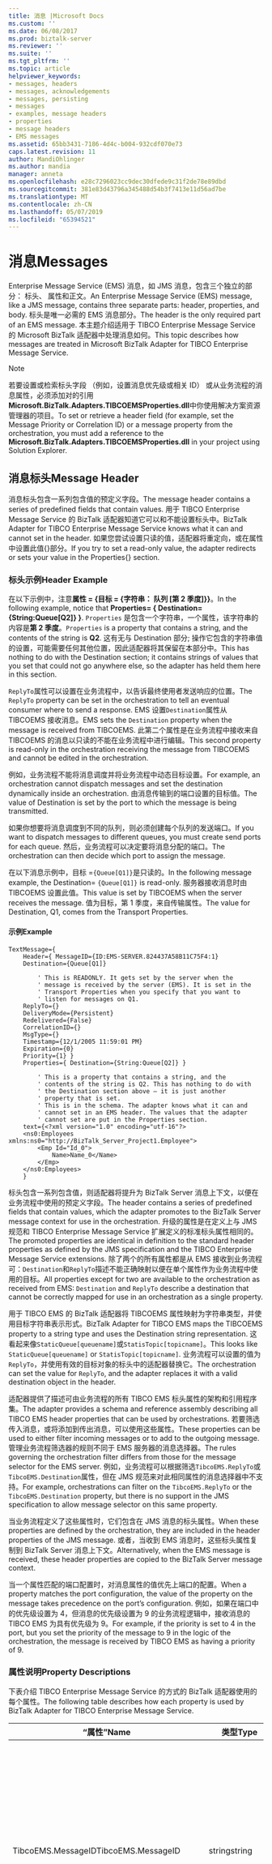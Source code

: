 ```yaml
---
title: 消息 |Microsoft Docs
ms.custom: ''
ms.date: 06/08/2017
ms.prod: biztalk-server
ms.reviewer: ''
ms.suite: ''
ms.tgt_pltfrm: ''
ms.topic: article
helpviewer_keywords:
- messages, headers
- messages, acknowledgements
- messages, persisting
- messages
- examples, message headers
- properties
- message headers
- EMS messages
ms.assetid: 65bb3431-7186-4d4c-b004-932cdf070e73
caps.latest.revision: 11
author: MandiOhlinger
ms.author: mandia
manager: anneta
ms.openlocfilehash: e28c7296023cc9dec30dfede9c31f2de78e89dbd
ms.sourcegitcommit: 381e83d43796a345488d54b3f7413e11d56ad7be
ms.translationtype: MT
ms.contentlocale: zh-CN
ms.lasthandoff: 05/07/2019
ms.locfileid: "65394521"
---
```

# <a name="messages"></a><span data-ttu-id="c575d-102">消息</span><span class="sxs-lookup"><span data-stu-id="c575d-102">Messages</span></span>
<span data-ttu-id="c575d-103">Enterprise Message Service (EMS) 消息，如 JMS 消息，包含三个独立的部分： 标头、 属性和正文。</span><span class="sxs-lookup"><span data-stu-id="c575d-103">An Enterprise Message Service (EMS) message, like a JMS message, contains three separate parts: header, properties, and body.</span></span> <span data-ttu-id="c575d-104">标头是唯一必需的 EMS 消息部分。</span><span class="sxs-lookup"><span data-stu-id="c575d-104">The header is the only required part of an EMS message.</span></span> <span data-ttu-id="c575d-105">本主题介绍适用于 TIBCO Enterprise Message Service 的 Microsoft BizTalk 适配器中处理消息如何。</span><span class="sxs-lookup"><span data-stu-id="c575d-105">This topic describes how messages are treated in Microsoft BizTalk Adapter for TIBCO Enterprise Message Service.</span></span>  
  
> [!NOTE]
>  <span data-ttu-id="c575d-106">若要设置或检索标头字段 （例如，设置消息优先级或相关 ID） 或从业务流程的消息属性，必须添加对的引用**Microsoft.BizTalk.Adapters.TIBCOEMSProperties.dll**中你使用解决方案资源管理器的项目。</span><span class="sxs-lookup"><span data-stu-id="c575d-106">To set or retrieve a header field (for example, set the Message Priority or Correlation ID) or a message property from the orchestration, you must add a reference to the **Microsoft.BizTalk.Adapters.TIBCOEMSProperties.dll** in your project using Solution Explorer.</span></span>  
  
## <a name="message-header"></a><span data-ttu-id="c575d-107">消息标头</span><span class="sxs-lookup"><span data-stu-id="c575d-107">Message Header</span></span>  
 <span data-ttu-id="c575d-108">消息标头包含一系列包含值的预定义字段。</span><span class="sxs-lookup"><span data-stu-id="c575d-108">The message header contains a series of predefined fields that contain values.</span></span> <span data-ttu-id="c575d-109">用于 TIBCO Enterprise Message Service 的 BizTalk 适配器知道它可以和不能设置标头中。</span><span class="sxs-lookup"><span data-stu-id="c575d-109">BizTalk Adapter for TIBCO Enterprise Message Service knows what it can and cannot set in the header.</span></span> <span data-ttu-id="c575d-110">如果您尝试设置只读的值，适配器将重定向，或在属性中设置此值{}部分。</span><span class="sxs-lookup"><span data-stu-id="c575d-110">If you try to set a read-only value, the adapter redirects or sets your value in the Properties{} section.</span></span>  
  
### <a name="header-example"></a><span data-ttu-id="c575d-111">标头示例</span><span class="sxs-lookup"><span data-stu-id="c575d-111">Header Example</span></span>  
 <span data-ttu-id="c575d-112">在以下示例中，注意**属性 = {目标 = {字符串： 队列 [第 2 季度]}}**。</span><span class="sxs-lookup"><span data-stu-id="c575d-112">In the following example, notice that **Properties= { Destination={String:Queue[Q2]} }**.</span></span> <span data-ttu-id="c575d-113">`Properties` 是包含一个字符串，一个属性，该字符串的内容是**第 2 季度**。</span><span class="sxs-lookup"><span data-stu-id="c575d-113">`Properties` is a property that contains a string, and the contents of the string is **Q2**.</span></span> <span data-ttu-id="c575d-114">这有无与 Destination 部分; 操作它包含的字符串值的设置，可能需要任何其他位置，因此适配器将其保留在本部分中。</span><span class="sxs-lookup"><span data-stu-id="c575d-114">This has nothing to do with the Destination section; it contains strings of values that you set that could not go anywhere else, so the adapter has held them here in this section.</span></span>  
  
 <span data-ttu-id="c575d-115">`ReplyTo`属性可以设置在业务流程中，以告诉最终使用者发送响应的位置。</span><span class="sxs-lookup"><span data-stu-id="c575d-115">The `ReplyTo` property can be set in the orchestration to tell an eventual consumer where to send a response.</span></span> <span data-ttu-id="c575d-116">EMS 设置`Destination`属性从 TIBCOEMS 接收消息。</span><span class="sxs-lookup"><span data-stu-id="c575d-116">EMS sets the `Destination` property when the message is received from TIBCOEMS.</span></span> <span data-ttu-id="c575d-117">此第二个属性是在业务流程中接收来自 TIBCOEMS 的消息以只读的不能在业务流程中进行编辑。</span><span class="sxs-lookup"><span data-stu-id="c575d-117">This second property is read-only in the orchestration receiving the message from TIBCOEMS and cannot be edited in the orchestration.</span></span>  
  
 <span data-ttu-id="c575d-118">例如，业务流程不能将消息调度并将业务流程中动态目标设置。</span><span class="sxs-lookup"><span data-stu-id="c575d-118">For example, an orchestration cannot dispatch messages and set the destination dynamically inside an orchestration.</span></span> <span data-ttu-id="c575d-119">由消息传输到的端口设置的目标值。</span><span class="sxs-lookup"><span data-stu-id="c575d-119">The value of Destination is set by the port to which the message is being transmitted.</span></span>  
  
 <span data-ttu-id="c575d-120">如果你想要将消息调度到不同的队列，则必须创建每个队列的发送端口。</span><span class="sxs-lookup"><span data-stu-id="c575d-120">If you want to dispatch messages to different queues, you must create send ports for each queue.</span></span> <span data-ttu-id="c575d-121">然后，业务流程可以决定要将消息分配的端口。</span><span class="sxs-lookup"><span data-stu-id="c575d-121">The orchestration can then decide which port to assign the message.</span></span>  
  
 <span data-ttu-id="c575d-122">在以下消息示例中，目标 =`{Queue[Q1]}`是只读的。</span><span class="sxs-lookup"><span data-stu-id="c575d-122">In the following message example, the Destination= `{Queue[Q1]}` is read-only.</span></span> <span data-ttu-id="c575d-123">服务器接收消息时由 TIBCOEMS 设置此值。</span><span class="sxs-lookup"><span data-stu-id="c575d-123">This value is set by TIBCOEMS when the server receives the message.</span></span> <span data-ttu-id="c575d-124">值为目标，第 1 季度，来自传输属性。</span><span class="sxs-lookup"><span data-stu-id="c575d-124">The value for Destination, Q1, comes from the Transport Properties.</span></span>  
  
#### <a name="example"></a><span data-ttu-id="c575d-125">示例</span><span class="sxs-lookup"><span data-stu-id="c575d-125">Example</span></span>  
  
```  
TextMessage={   
    Header={ MessageID={ID:EMS-SERVER.824437A58B11C75F4:1}   
    Destination={Queue[Q1]}   
  
        ' This is READONLY. It gets set by the server when the  
        ' message is received by the server (EMS). It is set in the  
        ' Transport Properties when you specify that you want to  
        ' listen for messages on Q1.  
    ReplyTo={}   
    DeliveryMode={Persistent}   
    Redelivered={False}   
    CorrelationID={}   
    MsgType={}   
    Timestamp={12/1/2005 11:59:01 PM}   
    Expiration={0}   
    Priority={1} }   
    Properties={ Destination={String:Queue[Q2]} }   
  
        ' This is a property that contains a string, and the   
        ' contents of the string is Q2. This has nothing to do with  
        ' the Destination section above – it is just another   
        ' property that is set.   
        ' This is in the schema. The adapter knows what it can and   
        ' cannot set in an EMS header. The values that the adapter   
        ' cannot set are put in the Properties section.   
    text={<?xml version="1.0" encoding="utf-16"?>  
    <ns0:Employees xmlns:ns0="http://BizTalk_Server_Project1.Employee">  
        <Emp Id="Id_0">  
            Name>Name_0</Name>  
        </Emp>  
    </ns0:Employees>  
    }  
```  
  
 <span data-ttu-id="c575d-126">标头包含一系列包含值，则适配器将提升为 BizTalk Server 消息上下文，以便在业务流程中使用的预定义字段。</span><span class="sxs-lookup"><span data-stu-id="c575d-126">The header contains a series of predefined fields that contain values, which the adapter promotes to the BizTalk Server message context for use in the orchestration.</span></span> <span data-ttu-id="c575d-127">升级的属性是在定义上与 JMS 规范和 TIBCO Enterprise Message Service 扩展定义的标准标头属性相同的。</span><span class="sxs-lookup"><span data-stu-id="c575d-127">The promoted properties are identical in definition to the standard header properties as defined by the JMS specification and the TIBCO Enterprise Message Service extensions.</span></span> <span data-ttu-id="c575d-128">除了两个的所有属性都是从 EMS 接收到业务流程可：`Destination`和`ReplyTo`描述不能正确映射以便在单个属性作为业务流程中使用的目标。</span><span class="sxs-lookup"><span data-stu-id="c575d-128">All properties except for two are available to the orchestration as received from EMS: `Destination` and `ReplyTo` describe a destination that cannot be correctly mapped for use in an orchestration as a single property.</span></span>  
  
 <span data-ttu-id="c575d-129">用于 TIBCO EMS 的 BizTalk 适配器将 TIBCOEMS 属性映射为字符串类型，并使用目标字符串表示形式。</span><span class="sxs-lookup"><span data-stu-id="c575d-129">BizTalk Adapter for TIBCO EMS maps the TIBCOEMS property to a string type and uses the Destination string representation.</span></span> <span data-ttu-id="c575d-130">这看起来像`StaticQueue[queuename]`或`StatisTopic[topicname]`。</span><span class="sxs-lookup"><span data-stu-id="c575d-130">This looks like `StaticQueue[queuename]` or `StatisTopic[topicname]`.</span></span> <span data-ttu-id="c575d-131">业务流程可以设置的值为`ReplyTo`，并使用有效的目标对象的标头中的适配器替换它。</span><span class="sxs-lookup"><span data-stu-id="c575d-131">The orchestration can set the value for `ReplyTo`, and the adapter replaces it with a valid destination object in the header.</span></span>  
  
 <span data-ttu-id="c575d-132">适配器提供了描述可由业务流程的所有 TIBCO EMS 标头属性的架构和引用程序集。</span><span class="sxs-lookup"><span data-stu-id="c575d-132">The adapter provides a schema and reference assembly describing all TIBCO EMS header properties that can be used by orchestrations.</span></span> <span data-ttu-id="c575d-133">若要筛选传入消息，或将添加到传出消息，可以使用这些属性。</span><span class="sxs-lookup"><span data-stu-id="c575d-133">These properties can be used to either filter incoming messages or to add to the outgoing message.</span></span> <span data-ttu-id="c575d-134">管理业务流程筛选器的规则不同于 EMS 服务器的消息选择器。</span><span class="sxs-lookup"><span data-stu-id="c575d-134">The rules governing the orchestration filter differs from those for the message selector for the EMS server.</span></span> <span data-ttu-id="c575d-135">例如，业务流程可以根据筛选`TibcoEMS.ReplyTo`或`TibcoEMS.Destination`属性，但在 JMS 规范来对此相同属性的消息选择器中不支持。</span><span class="sxs-lookup"><span data-stu-id="c575d-135">For example, orchestrations can filter on the `TibcoEMS.ReplyTo` or the `TibcoEMS.Destination` property, but there is no support in the JMS specification to allow message selector on this same property.</span></span>  
  
 <span data-ttu-id="c575d-136">当业务流程定义了这些属性时，它们包含在 JMS 消息的标头属性。</span><span class="sxs-lookup"><span data-stu-id="c575d-136">When these properties are defined by the orchestration, they are included in the header properties of the JMS message.</span></span> <span data-ttu-id="c575d-137">或者，当收到 EMS 消息时，这些标头属性复制到 BizTalk Server 消息上下文。</span><span class="sxs-lookup"><span data-stu-id="c575d-137">Alternatively, when the EMS message is received, these header properties are copied to the BizTalk Server message context.</span></span>  
  
 <span data-ttu-id="c575d-138">当一个属性匹配的端口配置时，对消息属性的值优先上端口的配置。</span><span class="sxs-lookup"><span data-stu-id="c575d-138">When a property matches the port configuration, the value of the property on the message takes precedence on the port’s configuration.</span></span> <span data-ttu-id="c575d-139">例如，如果在端口中的优先级设置为 4，但消息的优先级设置为 9 的业务流程逻辑中，接收消息的 TIBCO EMS 为具有优先级为 9。</span><span class="sxs-lookup"><span data-stu-id="c575d-139">For example, if the priority is set to 4 in the port, but you set the priority of the message to 9 in the logic of the orchestration, the message is received by TIBCO EMS as having a priority of 9.</span></span>  
  
### <a name="property-descriptions"></a><span data-ttu-id="c575d-140">属性说明</span><span class="sxs-lookup"><span data-stu-id="c575d-140">Property Descriptions</span></span>  
 <span data-ttu-id="c575d-141">下表介绍 TIBCO Enterprise Message Service 的方式的 BizTalk 适配器使用的每个属性。</span><span class="sxs-lookup"><span data-stu-id="c575d-141">The following table describes how each property is used by BizTalk Adapter for TIBCO Enterprise Message Service.</span></span>  
  
|<span data-ttu-id="c575d-142">“属性”</span><span class="sxs-lookup"><span data-stu-id="c575d-142">Name</span></span>|<span data-ttu-id="c575d-143">类型</span><span class="sxs-lookup"><span data-stu-id="c575d-143">Type</span></span>|<span data-ttu-id="c575d-144">Description</span><span class="sxs-lookup"><span data-stu-id="c575d-144">Description</span></span>|  
|----------|----------|-----------------|  
|<span data-ttu-id="c575d-145">TibcoEMS.MessageID</span><span class="sxs-lookup"><span data-stu-id="c575d-145">TibcoEMS.MessageID</span></span>|<span data-ttu-id="c575d-146">string</span><span class="sxs-lookup"><span data-stu-id="c575d-146">string</span></span>|<span data-ttu-id="c575d-147">发送调用向每个消息分配一个唯一 ID 并将其记录在标头中。</span><span class="sxs-lookup"><span data-stu-id="c575d-147">Sending calls assign a unique ID to each message and record it in the header.</span></span><br /><br /> <span data-ttu-id="c575d-148">所有消息 ID 的值都开头的三字符前缀 ID （可用于此目的）。</span><span class="sxs-lookup"><span data-stu-id="c575d-148">All message ID values start with the three-character prefix ID (which is reserved for this purpose).</span></span><br /><br /> <span data-ttu-id="c575d-149">只读。</span><span class="sxs-lookup"><span data-stu-id="c575d-149">Read-only.</span></span> <span data-ttu-id="c575d-150">更改的值不会影响该消息。</span><span class="sxs-lookup"><span data-stu-id="c575d-150">Changing the value does not affect the message.</span></span>|  
|<span data-ttu-id="c575d-151">TibcoEMS.Timestamp</span><span class="sxs-lookup"><span data-stu-id="c575d-151">TibcoEMS.Timestamp</span></span>|<span data-ttu-id="c575d-152">long</span><span class="sxs-lookup"><span data-stu-id="c575d-152">long</span></span>|<span data-ttu-id="c575d-153">标头中发送调用记录 UTC 时间戳。</span><span class="sxs-lookup"><span data-stu-id="c575d-153">Sending calls record a UTC timestamp in the header.</span></span> <span data-ttu-id="c575d-154">这指示服务器接受消息的大致时间。</span><span class="sxs-lookup"><span data-stu-id="c575d-154">This indicates the approximate time that the server accepted the message.</span></span><br /><br /> <span data-ttu-id="c575d-155">自 1970 年 1 月 1 日起的值是以毫秒为单位</span><span class="sxs-lookup"><span data-stu-id="c575d-155">The value is in milliseconds since January 1, 1970</span></span><br /><br /> <span data-ttu-id="c575d-156">只读。</span><span class="sxs-lookup"><span data-stu-id="c575d-156">Read-only.</span></span> <span data-ttu-id="c575d-157">更改的值不会影响该消息。</span><span class="sxs-lookup"><span data-stu-id="c575d-157">Changing the value does not affect the message.</span></span>|  
|<span data-ttu-id="c575d-158">TibcoEMS.Redelivered</span><span class="sxs-lookup"><span data-stu-id="c575d-158">TibcoEMS.Redelivered</span></span>|<span data-ttu-id="c575d-159">boolean</span><span class="sxs-lookup"><span data-stu-id="c575d-159">boolean</span></span>|<span data-ttu-id="c575d-160">服务器设置标头以指示消息是否可能重复先前已送达的消息：</span><span class="sxs-lookup"><span data-stu-id="c575d-160">The server sets the header to indicate whether a message might duplicate a previously delivered message:</span></span><br /><br /> <span data-ttu-id="c575d-161">-false — 服务器具有先前未尝试向使用者传送此消息。</span><span class="sxs-lookup"><span data-stu-id="c575d-161">-   false—The server has not previously tried to deliver this message to the consumer.</span></span><br /><span data-ttu-id="c575d-162">-true-它是可能的但不是保证，服务器以前已尝试将此消息传递给使用者，但使用者未及时返回确认。</span><span class="sxs-lookup"><span data-stu-id="c575d-162">-   true—It is likely, but not guaranteed, that the server has previously tried to deliver this message to the consumer, but the consumer did not return timely acknowledgement.</span></span><br /><br /> <span data-ttu-id="c575d-163">只读。</span><span class="sxs-lookup"><span data-stu-id="c575d-163">Read-only.</span></span> <span data-ttu-id="c575d-164">更改的值不会影响该消息。</span><span class="sxs-lookup"><span data-stu-id="c575d-164">Changing the value does not affect the message.</span></span>|  
|<span data-ttu-id="c575d-165">TibcoEMS.Destination</span><span class="sxs-lookup"><span data-stu-id="c575d-165">TibcoEMS.Destination</span></span>|<span data-ttu-id="c575d-166">string</span><span class="sxs-lookup"><span data-stu-id="c575d-166">string</span></span>|<span data-ttu-id="c575d-167">此标头中发送调用记录消息的目标 （队列或主题）。</span><span class="sxs-lookup"><span data-stu-id="c575d-167">Sending calls record the destination (queue or topic) of the message in this header.</span></span> <span data-ttu-id="c575d-168">格式为改编从目标为字符串。</span><span class="sxs-lookup"><span data-stu-id="c575d-168">The format is adapted from a destination to a string.</span></span> <span data-ttu-id="c575d-169">前面所述的格式。</span><span class="sxs-lookup"><span data-stu-id="c575d-169">The format is previously described.</span></span><br /><br /> <span data-ttu-id="c575d-170">只读。</span><span class="sxs-lookup"><span data-stu-id="c575d-170">Read-only.</span></span> <span data-ttu-id="c575d-171">更改的值不会影响该消息。</span><span class="sxs-lookup"><span data-stu-id="c575d-171">Changing the value does not affect the message.</span></span>|  
|<span data-ttu-id="c575d-172">TibcoEMS.DeliveryMode</span><span class="sxs-lookup"><span data-stu-id="c575d-172">TibcoEMS.DeliveryMode</span></span>|<span data-ttu-id="c575d-173">string</span><span class="sxs-lookup"><span data-stu-id="c575d-173">string</span></span>|<span data-ttu-id="c575d-174">具有两个可能值：持久性和非永久。</span><span class="sxs-lookup"><span data-stu-id="c575d-174">Has two possible values: PERSISTENT and NON-PERSISTENT.</span></span> <span data-ttu-id="c575d-175">默认值为 PERSISTENT 模式。</span><span class="sxs-lookup"><span data-stu-id="c575d-175">Default value is PERSISTENT mode.</span></span><br /><br /> <span data-ttu-id="c575d-176">适配器在等待之前确认将消息发送到 BizTalk Server 确认从 EMS 服务器。</span><span class="sxs-lookup"><span data-stu-id="c575d-176">The adapter waits for an acknowledgement from the EMS server before acknowledging the message sent to BizTalk Server.</span></span> <span data-ttu-id="c575d-177">此标头属性和端口配置项控制 EMS 向适配器发送此确认和控制消息传输的可靠性所需的时间。</span><span class="sxs-lookup"><span data-stu-id="c575d-177">This header property and port configuration item controls the time EMS takes to send this acknowledgement to the adapter and control the reliability of message transmission.</span></span><br /><br /> <span data-ttu-id="c575d-178">使用 PERSISTENT 传送模式 — EMS 服务器等待，直到该消息已成功保存在 EMS 服务器。</span><span class="sxs-lookup"><span data-stu-id="c575d-178">Using PERSISTENT delivery mode—the EMS server waits until the message is successfully persisted in the EMS server.</span></span> <span data-ttu-id="c575d-179">此操作可保证消息已到达队列中。</span><span class="sxs-lookup"><span data-stu-id="c575d-179">This action guarantees that the message has arrived in the queue.</span></span> <span data-ttu-id="c575d-180">使用 PERSISTENT 模式传送时，考虑以下方面：</span><span class="sxs-lookup"><span data-stu-id="c575d-180">When you use PERSISTENT mode delivery, consider the following:</span></span><br /><br /> <span data-ttu-id="c575d-181">较大的消息的时间越长，需要为 BizTalk Server 以便发送确认该消息。</span><span class="sxs-lookup"><span data-stu-id="c575d-181">The larger the messages, the longer it takes for BizTalk Server to consider the message as sent.</span></span><br /><br /> <span data-ttu-id="c575d-182">使用 NON-PERSISTENT 模式 — EMS 服务器先返回确认，保存该消息。</span><span class="sxs-lookup"><span data-stu-id="c575d-182">Using NON-PERSISTENT mode—the EMS server returns the acknowledgement before persisting the message.</span></span> <span data-ttu-id="c575d-183">如果 EMS 服务器出现故障时，它被视为成功发送的 BizTalk Server 中可能会丢失的消息。</span><span class="sxs-lookup"><span data-stu-id="c575d-183">If a failure were to occur with the EMS server, the message might be lost when it is considered successfully sent by BizTalk Server.</span></span>|  
|<span data-ttu-id="c575d-184">TibcoEMS.Expiration</span><span class="sxs-lookup"><span data-stu-id="c575d-184">TibcoEMS.Expiration</span></span>|<span data-ttu-id="c575d-185">long</span><span class="sxs-lookup"><span data-stu-id="c575d-185">long</span></span>|<span data-ttu-id="c575d-186">该消息将存放在过期之前的时间长度。</span><span class="sxs-lookup"><span data-stu-id="c575d-186">Length of time that the message will live before expiration.</span></span> <span data-ttu-id="c575d-187">如果设置为 0，消息不会过期。</span><span class="sxs-lookup"><span data-stu-id="c575d-187">If set to 0, message does not expire.</span></span><br /><br /> <span data-ttu-id="c575d-188">生存时间以毫秒为单位指定。</span><span class="sxs-lookup"><span data-stu-id="c575d-188">The time-to-live is specified in milliseconds.</span></span>|  
|<span data-ttu-id="c575d-189">TibcoEMS.Priority</span><span class="sxs-lookup"><span data-stu-id="c575d-189">TibcoEMS.Priority</span></span>|<span data-ttu-id="c575d-190">ssNoversion</span><span class="sxs-lookup"><span data-stu-id="c575d-190">int</span></span>|<span data-ttu-id="c575d-191">使用的某个数字级别为 0 到 9，消息优先级定义为正常或加急。</span><span class="sxs-lookup"><span data-stu-id="c575d-191">Uses a numeric ranking, between 0 and 9, to define message priority as normal or expedited.</span></span> <span data-ttu-id="c575d-192">数字越大，表示优先级越高。</span><span class="sxs-lookup"><span data-stu-id="c575d-192">Larger numbers represent higher priority.</span></span>|  
|<span data-ttu-id="c575d-193">TibcoEMS.CorrolationID</span><span class="sxs-lookup"><span data-stu-id="c575d-193">TibcoEMS.CorrolationID</span></span>|<span data-ttu-id="c575d-194">string</span><span class="sxs-lookup"><span data-stu-id="c575d-194">string</span></span>|<span data-ttu-id="c575d-195">可用于链接消息，例如将响应消息链接到请求消息。</span><span class="sxs-lookup"><span data-stu-id="c575d-195">Can be used to link messages, such as linking a response message to a request message.</span></span><br /><br /> <span data-ttu-id="c575d-196">这通常是相同的值`EMS.JMSMessageID`。</span><span class="sxs-lookup"><span data-stu-id="c575d-196">Usually this is the same value as the `EMS.JMSMessageID`.</span></span> <span data-ttu-id="c575d-197">这通常在一起使用`EMS.JMSReplyTo`属性。</span><span class="sxs-lookup"><span data-stu-id="c575d-197">This is usually used together with the `EMS.JMSReplyTo` property.</span></span>|  
|<span data-ttu-id="c575d-198">TibcoEMS.ReplyTo</span><span class="sxs-lookup"><span data-stu-id="c575d-198">TibcoEMS.ReplyTo</span></span>|<span data-ttu-id="c575d-199">string</span><span class="sxs-lookup"><span data-stu-id="c575d-199">string</span></span>|<span data-ttu-id="c575d-200">消息答复应发送到目标。</span><span class="sxs-lookup"><span data-stu-id="c575d-200">A destination to which a message reply should be sent.</span></span> <span data-ttu-id="c575d-201">格式等同于`EMS.JMSDestination`和也端口的配置。</span><span class="sxs-lookup"><span data-stu-id="c575d-201">Format is identical to the `EMS.JMSDestination` and also the port's configuration.</span></span>|  
|<span data-ttu-id="c575d-202">TibcoEMS.Type</span><span class="sxs-lookup"><span data-stu-id="c575d-202">TibcoEMS.Type</span></span>|<span data-ttu-id="c575d-203">string</span><span class="sxs-lookup"><span data-stu-id="c575d-203">string</span></span>|<span data-ttu-id="c575d-204">不描述消息类型 （文本、 字节、 字符串...）。</span><span class="sxs-lookup"><span data-stu-id="c575d-204">Does not describe the message type (text, byte, string …).</span></span><br /><br /> <span data-ttu-id="c575d-205">某些 JMS 提供程序使用的消息存储库来存储消息类型定义。</span><span class="sxs-lookup"><span data-stu-id="c575d-205">Some JMS providers use a message repository to store message type definitions.</span></span> <span data-ttu-id="c575d-206">客户端程序可以在此字段以引用存储库中的定义中存储一个值。</span><span class="sxs-lookup"><span data-stu-id="c575d-206">Client programs can store a value in this field to reference a definition in the repository.</span></span> <span data-ttu-id="c575d-207">EMS 支持此标头，但不使用它。</span><span class="sxs-lookup"><span data-stu-id="c575d-207">EMS supports this header but does not use it.</span></span><br /><br /> <span data-ttu-id="c575d-208">JMS 规范没有定义标准的消息定义存储库，也没有定义消息类型定义的命名策略。</span><span class="sxs-lookup"><span data-stu-id="c575d-208">The JMS specification does not define a standard message definition repository, nor does it define a naming policy for message type definitions.</span></span><br /><br /> <span data-ttu-id="c575d-209">某些提供程序需要为每个应用程序消息的消息类型定义。</span><span class="sxs-lookup"><span data-stu-id="c575d-209">Some providers require message type definitions for each application message.</span></span> <span data-ttu-id="c575d-210">若要保证与此类提供程序的兼容性，客户端程序可以设置此标头，即使客户端应用程序不使用它。</span><span class="sxs-lookup"><span data-stu-id="c575d-210">To guarantee compatibility with such providers, client programs can set this header, even if the client application does not use it.</span></span><br /><br /> <span data-ttu-id="c575d-211">若要确保可移植性，客户端可以设置符号值 （而不是文本），此标头并将它们配置为匹配提供程序的存储库。</span><span class="sxs-lookup"><span data-stu-id="c575d-211">To guarantee portability, clients can set this header with symbolic values (instead of literals), and configure them to match the provider's repository.</span></span>|  
  
## <a name="properties"></a><span data-ttu-id="c575d-212">属性</span><span class="sxs-lookup"><span data-stu-id="c575d-212">Properties</span></span>  
 <span data-ttu-id="c575d-213">系统集成商可以定义一组属性，以便升级到 BizTalk Server 消息上下文之后该, 属性添加到 JMS 消息的属性部分。</span><span class="sxs-lookup"><span data-stu-id="c575d-213">The integrator can define a set of properties to promote to the BizTalk Server message context, after which the properties are added to the properties part of the JMS message.</span></span> <span data-ttu-id="c575d-214">系统集成商负责创建架构定义的属性类型时。</span><span class="sxs-lookup"><span data-stu-id="c575d-214">The integrator takes care when defining the type of the property while it is creating the schema.</span></span> <span data-ttu-id="c575d-215">如果在消息选择器中使用此属性的值，则某些操作是根据属性类型有效。</span><span class="sxs-lookup"><span data-stu-id="c575d-215">If this property value is used in a message selector, certain operations are valid depending on the type of the property.</span></span> <span data-ttu-id="c575d-216">例如，如果消息选择器**myMessageProperty > 5**是使用，必须将属性定义为整数值，并且适配器可将值放置在消息中作为一个整数值。</span><span class="sxs-lookup"><span data-stu-id="c575d-216">For example, if a message selector **myMessageProperty > 5** is used, the property must be defined as an integer value, and the adapter puts the value in the message as an integer value.</span></span> <span data-ttu-id="c575d-217">对于要升级的属性，属性名称必须以 EMSX 开头。</span><span class="sxs-lookup"><span data-stu-id="c575d-217">For the properties to be promoted, the property names must start with EMSX.</span></span> <span data-ttu-id="c575d-218">它们还不能与预定义的属性相同的名称。</span><span class="sxs-lookup"><span data-stu-id="c575d-218">They must also not have the same name as the predefined properties.</span></span>  
  
 <span data-ttu-id="c575d-219">用于 TIBCO Enterprise Message Service 的 BizTalk 适配器提供的架构和程序集，该声明可以出现在本部分中的特定于 EMS 和 JMS 属性。</span><span class="sxs-lookup"><span data-stu-id="c575d-219">BizTalk Adapter for TIBCO Enterprise Message Service provides a schema and assembly, which declare the EMS- and JMS-specific properties that can appear in this section.</span></span> <span data-ttu-id="c575d-220">这些可以扩充以包含任何遗漏项。</span><span class="sxs-lookup"><span data-stu-id="c575d-220">These can be augmented to include any omissions.</span></span> <span data-ttu-id="c575d-221">在消息上下文中引用的所有 EMSX 属性都将都置于 EMS 消息的消息属性部分。</span><span class="sxs-lookup"><span data-stu-id="c575d-221">All EMSX properties referenced in the message context are put in the message property section of the EMS message.</span></span> <span data-ttu-id="c575d-222">有关详细信息，请参阅 TIBCO EMS 用户指南。</span><span class="sxs-lookup"><span data-stu-id="c575d-222">For more information, see the TIBCO EMS Users Guide.</span></span>  
  
## <a name="body"></a><span data-ttu-id="c575d-223">正文</span><span class="sxs-lookup"><span data-stu-id="c575d-223">Body</span></span>  
 <span data-ttu-id="c575d-224">EMS 支持 JMS 规范中枚举的所有消息： 文本、 字节、 流、 映射和对象。</span><span class="sxs-lookup"><span data-stu-id="c575d-224">EMS supports all messages enumerated in the JMS specification: text, byte, stream, map, and object.</span></span> <span data-ttu-id="c575d-225">用于 TIBCO EMS 的 BizTalk 适配器仅支持文本消息类型。</span><span class="sxs-lookup"><span data-stu-id="c575d-225">The BizTalk Adapter for TIBCO EMS supports only the text message type.</span></span>  
  
 <span data-ttu-id="c575d-226">JMS 并未要求文本类型的消息包含 XML 格式的正文。</span><span class="sxs-lookup"><span data-stu-id="c575d-226">JMS does not require that messages of type text contain XML-formatted bodies.</span></span> <span data-ttu-id="c575d-227">适配器不会处理消息; 的正文提供给[!INCLUDE[btsBizTalkServerNoVersion](../includes/btsbiztalkservernoversion-md.md)]接收。</span><span class="sxs-lookup"><span data-stu-id="c575d-227">The adapter does not process the body of the message; it is provided to [!INCLUDE[btsBizTalkServerNoVersion](../includes/btsbiztalkservernoversion-md.md)] as received.</span></span>  <span data-ttu-id="c575d-228">因此，由适配器提交到 BizTalk 消息可能并非始终会解析为 XML 数据。</span><span class="sxs-lookup"><span data-stu-id="c575d-228">Therefore, messages submitted to BizTalk by the adapter may not always parse as XML data.</span></span>  
  
## <a name="persistent-messages"></a><span data-ttu-id="c575d-229">持久性消息</span><span class="sxs-lookup"><span data-stu-id="c575d-229">Persistent Messages</span></span>  
 <span data-ttu-id="c575d-230">消息可以保留在 EMS 服务器以保证一次性传送到订阅服务器;但是，这可以对适配器的性能产生重大影响。</span><span class="sxs-lookup"><span data-stu-id="c575d-230">Messages can be persisted on the EMS server to guarantee exactly one-time delivery to a subscriber; however, this can have a significant impact on the adapter's performance.</span></span> <span data-ttu-id="c575d-231">当发送消息时，EMS 将消息在本地存储中存储确认接收到适配器消息之前。</span><span class="sxs-lookup"><span data-stu-id="c575d-231">When you send messages, EMS stores the message in local storage before acknowledging reception of the message to the adapter.</span></span> <span data-ttu-id="c575d-232">可以将此属性设置在每个消息的基础业务流程中或端口处理的所有消息。</span><span class="sxs-lookup"><span data-stu-id="c575d-232">You can set this property on a per-message basis in the orchestration or for all messages processed by the port.</span></span>  
  
 <span data-ttu-id="c575d-233">从接收方面而言，该适配器可能丢失消息时未订阅到主题。</span><span class="sxs-lookup"><span data-stu-id="c575d-233">From the receiving aspect, the adapter can miss messages when it is not subscribed to the topic.</span></span> <span data-ttu-id="c575d-234">不保存 ems 的消息发布到主题时没有任何订阅。</span><span class="sxs-lookup"><span data-stu-id="c575d-234">Messages posted to topics when there are no subscriptions are not persisted by EMS.</span></span> <span data-ttu-id="c575d-235">适配器需要一种机制来接收消息发布即使当前没有订阅;但是，如使用持久性消息时，这对 EMS 性能产生重大影响，并且它并不总是必需。</span><span class="sxs-lookup"><span data-stu-id="c575d-235">The adapter needs a mechanism to receive message postings even when not currently subscribed; however, like the use of persistent messages, this has a significant impact on the EMS performance, and it is not always required.</span></span>  
  
> [!NOTE]
>  <span data-ttu-id="c575d-236">没有一种机制接收从 EMS 角度来看，但未实现，也不真正需要。</span><span class="sxs-lookup"><span data-stu-id="c575d-236">There is a mechanism for receive from the point of view of EMS, but it is not implemented, nor is it really desired.</span></span> <span data-ttu-id="c575d-237">这是问题仅与主题;队列不受影响。</span><span class="sxs-lookup"><span data-stu-id="c575d-237">This is only an issue with topic; queues are not affected.</span></span> <span data-ttu-id="c575d-238">本主题是通常用于特定于时间的数据--股票报价，例如。</span><span class="sxs-lookup"><span data-stu-id="c575d-238">A topic is generally used for time-specific data -- stock quotes, for example.</span></span> <span data-ttu-id="c575d-239">如果股票价格丢失，您知道它将在稍后发布。</span><span class="sxs-lookup"><span data-stu-id="c575d-239">If the price of a stock is missed, you know that it will be posted again later.</span></span>  
  
 <span data-ttu-id="c575d-240">出于这些原因，端口配置允许您启用或禁用消息持久化 EMS 服务器上。</span><span class="sxs-lookup"><span data-stu-id="c575d-240">For these reasons the port configuration lets you enable or disable message persistence on the EMS server.</span></span>  
  
## <a name="message-acknowledgement"></a><span data-ttu-id="c575d-241">消息确认</span><span class="sxs-lookup"><span data-stu-id="c575d-241">Message Acknowledgement</span></span>  
 <span data-ttu-id="c575d-242">用于 TIBCO Enterprise Message Service 的 BizTalk 适配器始终确认已收到的消息时该消息正确调度到 BizTalk Server。</span><span class="sxs-lookup"><span data-stu-id="c575d-242">BizTalk Adapter for TIBCO Enterprise Message Service always acknowledges reception of a message when that message was correctly dispatched to BizTalk Server.</span></span> <span data-ttu-id="c575d-243">这意味着未确认的消息是从 EMS 重新发送到适配器。</span><span class="sxs-lookup"><span data-stu-id="c575d-243">This means that unacknowledged messages are resent from EMS to the adapter.</span></span> <span data-ttu-id="c575d-244">适配器无法控制 ems 发送消息，因为这是目标自身; 的配置的次数但是，如果将消息发送到 MessageBox 或不可以控制适配器。</span><span class="sxs-lookup"><span data-stu-id="c575d-244">The adapter cannot control the number of times the message is resent by EMS because this is a configuration of the destination itself; however, the adapter can control if the message is sent to the MessageBox or not.</span></span> <span data-ttu-id="c575d-245">EMS 服务器控制最多的失败的消息发送到队列的次数。</span><span class="sxs-lookup"><span data-stu-id="c575d-245">The EMS server controls the maximum number of times a failed message is sent to a queue.</span></span>  
  
 <span data-ttu-id="c575d-246">对于重新传送的消息，EMS 服务器设置`JMSRedelivered`属性设置为 True 并增加`JMSXDeliveryCount`。</span><span class="sxs-lookup"><span data-stu-id="c575d-246">For messages that are redelivered, the EMS server sets the `JMSRedelivered` property to True and increments the `JMSXDeliveryCount`.</span></span> <span data-ttu-id="c575d-247">这两个属性值可供业务流程。</span><span class="sxs-lookup"><span data-stu-id="c575d-247">Both property values are available to the orchestration.</span></span> <span data-ttu-id="c575d-248">无法将消息移动到 EMS 的未传送队列，却不能那里实现。</span><span class="sxs-lookup"><span data-stu-id="c575d-248">You cannot move a message to the EMS un-delivered queue without delivering it there.</span></span> <span data-ttu-id="c575d-249">执行此操作将更改消息属性。</span><span class="sxs-lookup"><span data-stu-id="c575d-249">Doing this would change the message properties.</span></span>  
  
 <span data-ttu-id="c575d-250">当消息到达其已配置的最大重新传送计数时，EMS 服务器将确定是否应删除或放入 $sys.undelivered 队列消息。</span><span class="sxs-lookup"><span data-stu-id="c575d-250">When a message reaches its configured maximum redelivery count, the EMS server determines whether the message should be deleted or put on the $sys.undelivered queue.</span></span> <span data-ttu-id="c575d-251">EMS 服务器使基于决策`JMS_TIBCO_PRESERVE_UNDELIVERED`属性; 如果为 True，消息将转至未传送队列，或将其删除。</span><span class="sxs-lookup"><span data-stu-id="c575d-251">The EMS server makes the decision based on the `JMS_TIBCO_PRESERVE_UNDELIVERED` property; if True, the message goes to the undelivered queue, or it is deleted.</span></span> <span data-ttu-id="c575d-252">可以在业务流程中发送消息之前设置此属性。</span><span class="sxs-lookup"><span data-stu-id="c575d-252">This property can be set in the orchestration before sending the message.</span></span> <span data-ttu-id="c575d-253">传送之后无法更改消息属性。</span><span class="sxs-lookup"><span data-stu-id="c575d-253">After delivery, the message property cannot be changed.</span></span> <span data-ttu-id="c575d-254">它们都成功后，将向 BizTalk Server 确认发送到 EMS 的消息。</span><span class="sxs-lookup"><span data-stu-id="c575d-254">Messages sent to EMS are acknowledged to BizTalk Server when they are successful.</span></span> <span data-ttu-id="c575d-255">如果没有到 EMS 失败发送主题，它们已挂起并标记为可重试。</span><span class="sxs-lookup"><span data-stu-id="c575d-255">If there is a failure sending theme to EMS, they are suspended and marked as retryable.</span></span>  
  
## <a name="see-also"></a><span data-ttu-id="c575d-256">请参阅</span><span class="sxs-lookup"><span data-stu-id="c575d-256">See Also</span></span>  
 [<span data-ttu-id="c575d-257">入门</span><span class="sxs-lookup"><span data-stu-id="c575d-257">Getting Started</span></span>](../core/getting-started-with-biztalk-adapter-for-tibco-enterprise-message-service.md)